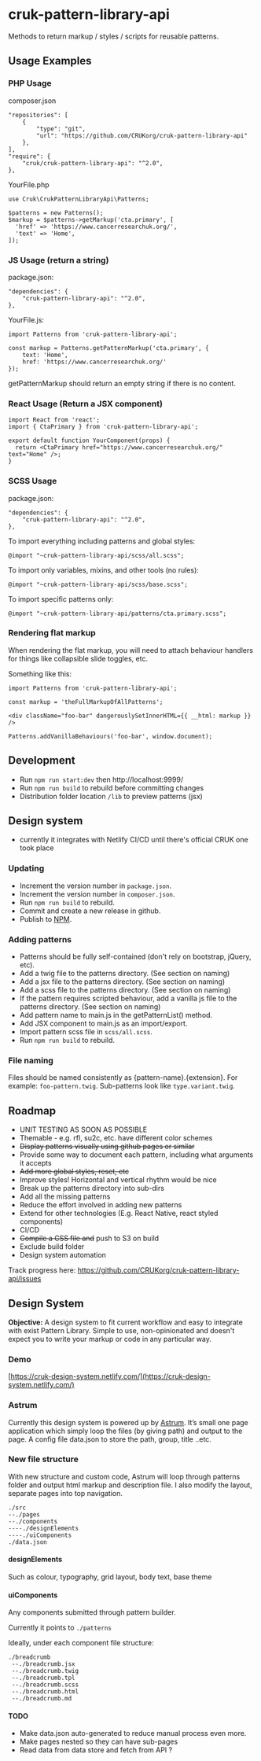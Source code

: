 # cruk-pattern-library-api
Methods to return markup / styles / scripts for reusable patterns.

## Usage Examples

### PHP Usage

composer.json

```
"repositories": [
    {
        "type": "git",
        "url": "https://github.com/CRUKorg/cruk-pattern-library-api"
    },
],
"require": {
    "cruk/cruk-pattern-library-api": "^2.0",
},
```

YourFile.php
```
use Cruk\CrukPatternLibraryApi\Patterns;

$patterns = new Patterns();
$markup = $patterns->getMarkup('cta.primary', [
  'href' => 'https://www.cancerresearchuk.org/',
  'text' => 'Home',
]);
```

### JS Usage (return a string)

package.json:

```
"dependencies": {
    "cruk-pattern-library-api": "^2.0",
},
```

YourFile.js:

```
import Patterns from 'cruk-pattern-library-api';

const markup = Patterns.getPatternMarkup('cta.primary', {
    text: 'Home',
    href: 'https://www.cancerresearchuk.org/'
});
```

getPatternMarkup should return an empty string if there is no content.

### React Usage (Return a JSX component)

```
import React from 'react';
import { CtaPrimary } from 'cruk-pattern-library-api';

export default function YourComponent(props) {
  return <CtaPrimary href="https://www.cancerresearchuk.org/" text="Home" />;
}
```

### SCSS Usage

package.json:

```
"dependencies": {
    "cruk-pattern-library-api": "^2.0",
},
```

To import everything including patterns and global styles:

```
@import "~cruk-pattern-library-api/scss/all.scss";
```

To import only variables, mixins, and other tools (no rules):

```
@import "~cruk-pattern-library-api/scss/base.scss";
```

To import specific patterns only:

```
@import "~cruk-pattern-library-api/patterns/cta.primary.scss";
```

### Rendering flat markup

When rendering the flat markup, you will need to attach behaviour
handlers for things like collapsible slide toggles, etc.

Something like this:

```
import Patterns from 'cruk-pattern-library-api';

const markup = 'theFullMarkupOfAllPatterns';

<div className="foo-bar" dangerouslySetInnerHTML={{ __html: markup }} />

Patterns.addVanillaBehaviours('foo-bar', window.document);
```

## Development

* Run `npm run start:dev` then http://localhost:9999/
* Run `npm run build` to rebuild before committing changes
* Distribution folder location `/lib` to preview patterns (jsx)

## Design system
* currently it integrates with Netlify CI/CD until there's official CRUK one took place

### Updating

* Increment the version number in `package.json`.
* Increment the version number in `composer.json`.
* Run `npm run build` to rebuild.
* Commit and create a new release in github.
* Publish to [NPM](https://www.npmjs.com/package/cruk-pattern-library-api).

### Adding patterns

* Patterns should be fully self-contained (don't rely on bootstrap, jQuery, etc).
* Add a twig file to the patterns directory. (See section on naming)
* Add a jsx file to the patterns directory. (See section on naming)
* Add a scss file to the patterns directory. (See section on naming)
* If the pattern requires scripted behaviour, add a vanilla js file to the patterns directory. (See section on naming)
* Add pattern name to main.js in the getPatternList() method.
* Add JSX component to main.js as an import/export.
* Import pattern scss file in `scss/all.scss`.
* Run `npm run build` to rebuild.

### File naming

Files should be named consistently as {pattern-name}.{extension}.
For example: `foo-pattern.twig`. Sub-patterns look like `type.variant.twig`.

## Roadmap

* UNIT TESTING AS SOON AS POSSIBLE
* Themable - e.g. rfl, su2c, etc. have different color schemes
* ~~Display patterns visually using github pages or similar~~
* Provide some way to document each pattern, including what arguments it accepts
* ~~Add more global styles, reset, etc~~
* Improve styles! Horizontal and vertical rhythm would be nice
* Break up the patterns directory into sub-dirs
* Add all the missing patterns
* Reduce the effort involved in adding new patterns
* Extend for other technologies (E.g. React Native, react styled components)
* CI/CD
* ~~Compile a CSS file and~~ push to S3 on build
* Exclude build folder
* Design system automation

Track progress here: https://github.com/CRUKorg/cruk-pattern-library-api/issues

## Design System
**Objective:** A design system to fit current workflow and easy to integrate with exist Pattern Library. Simple to use, non-opinionated and doesn't expect you to write your markup or code in any particular way.

### Demo
[https://cruk-design-system.netlify.com/](https://cruk-design-system.netlify.com/)

### Astrum
Currently this design system is powered up by [Astrum](http://astrum.nodividestudio.com/).
It’s small one page application which simply loop the files (by giving path) and output to the page. A config file data.json to store the path, group, title ..etc.

### New file structure

With new structure and custom code, Astrum will loop through patterns folder and output html markup and description file.  I also modify the layout, separate pages into top navigation.

```
./src
--./pages
--./components
----./designElements
----./uiComponents
./data.json
```

#### designElements
Such as colour, typography, grid layout, body text, base theme

#### uiComponents
Any components submitted through pattern builder.

Currently it points to `./patterns`

Ideally, under each component file structure:

```
./breadcrumb
 --./breadcrumb.jsx
 --./breadcrumb.twig
 --./breadcrumb.tpl
 --./breadcrumb.scss
 --./breadcrumb.html
 --./breadcrumb.md
```

#### TODO
* Make data.json auto-generated to reduce manual process even more.
* Make pages nested so they can have sub-pages
* Read data from data store and fetch from API ?
